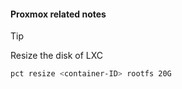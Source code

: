 #### Proxmox related notes



> [!TIP]
>
> Resize the disk of LXC 
>  ```bash
> pct resize <container-ID> rootfs 20G